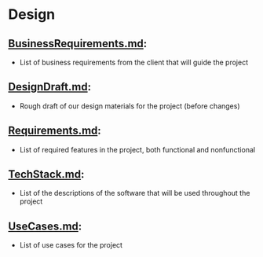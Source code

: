 # Design

## [BusinessRequirements.md](https://github.com/ChanRathke/PortfolioSentinel/blob/master/Design/BusinessRequirements.md):
- List of business requirements from the client that will guide the project

## [DesignDraft.md](https://github.com/ChanRathke/PortfolioSentinel/blob/master/Design/DesignDraft.md):
- Rough draft of our design materials for the project (before changes)

## [Requirements.md](https://github.com/ChanRathke/PortfolioSentinel/blob/master/Design/Requirements.md):
- List of required features in the project, both functional and nonfunctional

## [TechStack.md](https://github.com/ChanRathke/PortfolioSentinel/blob/master/Design/TechStack.md):
- List of the descriptions of the software that will be used throughout the project

## [UseCases.md](https://github.com/ChanRathke/PortfolioSentinel/blob/master/Design/UseCases.md):
- List of use cases for the project
